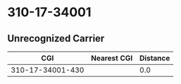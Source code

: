 # 310-17-34001
## Unrecognized Carrier


| CGI | Nearest CGI | Distance |
|-----|-------------|----------|
| 310-17-34001-430 |  | 0.0 |
